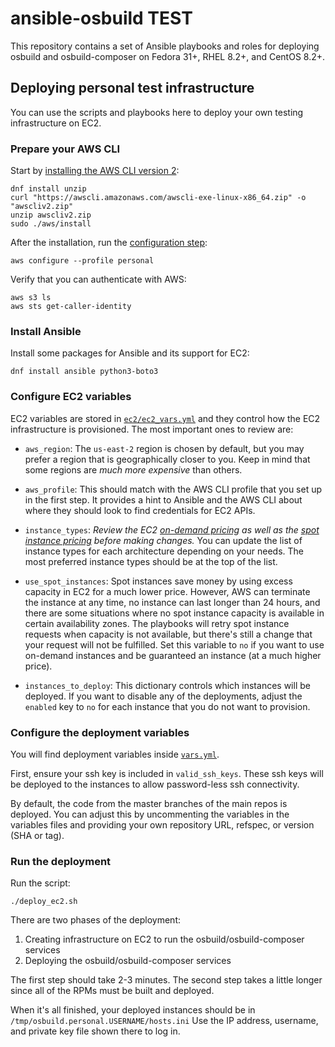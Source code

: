 # ansible-osbuild TEST

This repository contains a set of Ansible playbooks and roles for deploying
osbuild and osbuild-composer on Fedora 31+, RHEL 8.2+, and CentOS 8.2+.

## Deploying personal test infrastructure

You can use the scripts and playbooks here to deploy your own testing
infrastructure on EC2.

### Prepare your AWS CLI

Start by [installing the AWS CLI version 2]:

```text
dnf install unzip
curl "https://awscli.amazonaws.com/awscli-exe-linux-x86_64.zip" -o "awscliv2.zip"
unzip awscliv2.zip
sudo ./aws/install
```

After the installation, run the [configuration step]:

```text
aws configure --profile personal
```

Verify that you can authenticate with AWS:

```text
aws s3 ls
aws sts get-caller-identity
```

### Install Ansible

Install some packages for Ansible and its support for EC2:

```text
dnf install ansible python3-boto3
```

### Configure EC2 variables

EC2 variables are stored in [`ec2/ec2_vars.yml`] and they control how the EC2 infrastructure is provisioned. The most important ones to review are:

* `aws_region`: The `us-east-2` region is chosen by default, but you may
  prefer a region that is geographically closer to you. Keep in mind that some
  regions are *much more expensive* than others.

* `aws_profile`: This should match with the AWS CLI profile that you set up in
  the first step. It provides a hint to Ansible and the AWS CLI about where
  they should look to find credentials for EC2 APIs.

* `instance_types`: *Review the EC2 [on-demand pricing] as well as the [spot
  instance pricing] before making changes.* You can update the list of
  instance types for each architecture depending on your needs. The most
  preferred instance types should be at the top of the list.

* `use_spot_instances`: Spot instances save money by using excess capacity in
  EC2 for a much lower price. However, AWS can terminate the instance at any
  time, no instance can last longer than 24 hours, and there are some
  situations where no spot instance capacity is available in certain
  availability zones. The playbooks will retry spot instance requests when
  capacity is not available, but there's still a change that your request will
  not be fulfilled. Set this variable to `no` if you want to use on-demand
  instances and be guaranteed an instance (at a much higher price).

* `instances_to_deploy`: This dictionary controls which instances will be
  deployed. If you want to disable any of the deployments, adjust the
  `enabled` key to `no` for each instance that you do not want to provision.

[`ec2/ec2_vars.yml`]: blob/master/ec2/ec2_vars.yml
[on-demand pricing]: https://aws.amazon.com/ec2/pricing/on-demand/
[spot instance pricing]: https://aws.amazon.com/ec2/spot/pricing/

### Configure the deployment variables

You will find deployment variables inside [`vars.yml`].

First, ensure your ssh key is included in `valid_ssh_keys`. These ssh keys
will be deployed to the instances to allow password-less ssh connectivity.

By default, the code from the master branches of the main repos is deployed.
You can adjust this by uncommenting the variables in the variables files and
providing your own repository URL, refspec, or version (SHA or tag).

[`vars.yml`]: blob/master/vars.yml

### Run the deployment

Run the script:

```text
./deploy_ec2.sh
```

There are two phases of the deployment:

1. Creating infrastructure on EC2 to run the osbuild/osbuild-composer services
2. Deploying the osbuild/osbuild-composer services

The first step should take 2-3 minutes. The second step takes a little longer
since all of the RPMs must be built and deployed.

When it's all finished, your deployed instances should be in
``/tmp/osbuild.personal.USERNAME/hosts.ini`` Use the IP address, username, and
private key file shown there to log in.

[installing the AWS CLI version 2]: https://docs.aws.amazon.com/cli/latest/userguide/install-cliv2-linux.html
[configuration step]: https://docs.aws.amazon.com/cli/latest/userguide/cli-chap-configure.html
